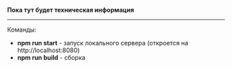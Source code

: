 **Пока тут будет техническая информация**

___

Команды:
- **npm run start** - запуск локального сервера (откроется на http://localhost:8080)
- **npm run build** - сборка
